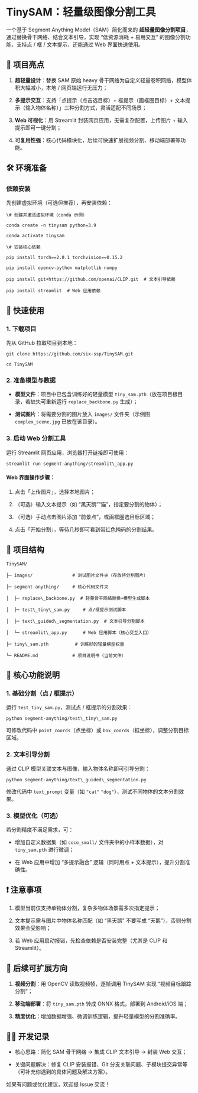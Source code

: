 
# TinySAM：轻量级图像分割工具

一个基于 Segment Anything Model（SAM）简化而来的 **超轻量图像分割项目**，通过替换骨干网络、结合文本引导，实现 “低资源消耗 + 易用交互” 的图像分割功能，支持点 / 框 / 文本提示，还能通过 Web 界面快速使用。

## 🌟 项目亮点



1.  **超轻量设计**：替换 SAM 原始 heavy 骨干网络为自定义轻量卷积网络，模型体积大幅减小，本地 / 网页端运行无压力；

2.  **多提示交互**：支持「点提示（点击选目标）+ 框提示（画框圈目标）+ 文本提示（输入物体名称）」三种分割方式，灵活适配不同场景；

3.  **Web 可视化**：用 Streamlit 封装网页应用，无需复杂配置，上传图片 + 输入提示即可一键分割；

4.  **可复用性强**：核心代码模块化，后续可快速扩展视频分割、移动端部署等功能。

## 🛠️ 环境准备

### 依赖安装

先创建虚拟环境（可选但推荐），再安装依赖：



```
\# 创建并激活虚拟环境（conda 示例）

conda create -n tinysam python=3.9

conda activate tinysam

\# 安装核心依赖

pip install torch==2.0.1 torchvision==0.15.2

pip install opencv-python matplotlib numpy

pip install git+https://github.com/openai/CLIP.git  # 文本引导依赖

pip install streamlit  # Web 应用依赖
```

## 🚀 快速使用

### 1. 下载项目

先从 GitHub 拉取项目到本地：



```
git clone https://github.com/six-ssp/TinySAM.git

cd TinySAM
```

### 2. 准备模型与数据



*   **模型文件**：项目中已包含训练好的轻量模型 `tiny_sam.pth`（放在项目根目录，若缺失可重新运行 `replace_backbone.py` 生成）；

*   **测试图片**：将需要分割的图片放入 `images/` 文件夹（示例图 `complex_scene.jpg` 已放在该目录）。

### 3. 启动 Web 分割工具

运行 Streamlit 网页应用，浏览器打开链接即可使用：



```
streamlit run segment-anything/streamlit\_app.py
```

#### Web 界面操作步骤：



1.  点击「上传图片」，选择本地图片；

2.  （可选）输入文本提示（如 “黑天鹅”“猫”，指定要分割的物体）；

3.  （可选）手动点击图片添加 “前景点”，或画框圈选目标区域；

4.  点击「开始分割」，等待几秒即可看到带红色掩码的分割结果。

## 📂 项目结构



```
TinySAM/

├─ images/               # 测试图片文件夹（存放待分割图片）

├─ segment-anything/     # 核心代码文件夹

│  ├─ replace\_backbone.py  # 轻量骨干网络替换+模型生成脚本

│  ├─ test\_tiny\_sam.py     # 点/框提示测试脚本

│  ├─ text\_guided\_segmentation.py  # 文本引导分割脚本

│  └─ streamlit\_app.py      # Web 应用脚本（核心交互入口）

├─ tiny\_sam.pth          # 训练好的轻量模型权重

└─ README.md             # 项目说明书（当前文件）
```

## 📌 核心功能说明

### 1. 基础分割（点 / 框提示）

运行 `test_tiny_sam.py`，测试点 / 框提示的分割效果：



```
python segment-anything/test\_tiny\_sam.py
```

可修改代码中 `point_coords`（点坐标）或 `box_coords`（框坐标），调整分割目标区域。

### 2. 文本引导分割

通过 CLIP 模型关联文本与图像，输入物体名称即可引导分割：



```
python segment-anything/text\_guided\_segmentation.py
```

修改代码中 `text_prompt` 变量（如 `"cat"` `"dog"`），测试不同物体的文本分割效果。

### 3. 模型优化（可选）

若分割精度不满足需求，可：



*   增加自定义数据集（如 `coco_small/` 文件夹中的小样本数据），对 `tiny_sam.pth` 进行微调；

*   在 Web 应用中增加 “多提示融合” 逻辑（同时用点 + 文本提示），提升分割准确性。

## ❗ 注意事项



1.  模型当前仅支持单物体分割，复杂多物体场景需多次指定提示；

2.  文本提示需与图片中物体名称匹配（如 “黑天鹅” 不要写成 “天鹅”），否则分割效果会受影响；

3.  若 Web 应用启动报错，先检查依赖是否安装完整（尤其是 CLIP 和 Streamlit）。

## 📝 后续可扩展方向



1.  **视频分割**：用 OpenCV 读取视频帧，逐帧调用 TinySAM 实现 “视频目标跟踪分割”；

2.  **移动端部署**：将 `tiny_sam.pth` 转成 ONNX 格式，部署到 Android/iOS 端；

3.  **精度优化**：增加数据增强、微调训练逻辑，提升轻量模型的分割准确率。

## 🧑‍💻 开发记录



*   核心思路：简化 SAM 骨干网络 → 集成 CLIP 文本引导 → 封装 Web 交互；

*   关键问题解决：修复 CLIP 安装报错、Git 分支关联问题、子模块提交异常等（可补充你遇到的具体问题及解决方案）。

如果有问题或优化建议，欢迎提 Issue 交流！
